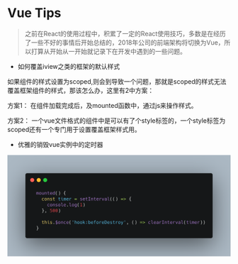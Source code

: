 # Vue Tips

> 之前在React的使用过程中，积累了一定的React使用技巧，多数是在经历了一些不好的事情后开始总结的，2018年公司的前端架构将切换为Vue，所以打算从开始从一开始就记录下在开发中遇到的一些问题。

* 如何覆盖iview之类的框架的默认样式

如果组件的样式设置为scoped,则会到导致一个问题，那就是scoped的样式无法覆盖框架组件的样式，那该怎么办，这里有2中方案：

方案1： 在组件加载完成后，及mounted函数中，通过js来操作样式。

方案2： 一个vue文件格式的组件中是可以有了个style标签的，一个style标签为scoped还有一个专门用于设置覆盖框架样式用。

* 优雅的销毁vue实例中的定时器

![](../.gitbook/assets/16eb14d204321d1d.png)

